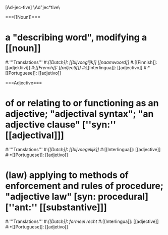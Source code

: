 [Ad-jec-tive] \Ad"jec*tive\

===[[Noun]]===
# a "describing word", modifying a [[noun]]
#:'''Translations'''
#:*[[Dutch]]: [[bijvoeglijk]] [[naamwoord]]
#:*[[Finnish]]: [[adjektiivi]]
#:*[[French]]: [[adjectif]]
#:*[[Interlingua]]: [[adjectivo]]
#:*[[Portuguese]]: [[adjetivo]]

===Adjective===
# of or relating to or functioning as an adjective; "adjectival syntax"; "an adjective clause" [''syn:'' [[adjectival]]]
#:'''Translations'''
#:*[[Dutch]]: [[bijvoegelijk]]
#:*[[Interlingua]]: [[adjective]]
#:*[[Portuguese]]: [[adjetivo]]
# (law) applying to methods of enforcement and rules of procedure; "adjective law" [syn: procedural] [''ant:'' [[substantive]]]
#:'''Translations'''
#:*[[Dutch]]: formeel recht
#:*[[Interlingua]]: [[adjective]]
#:*[[Portuguese]]: [[adjetivo]]